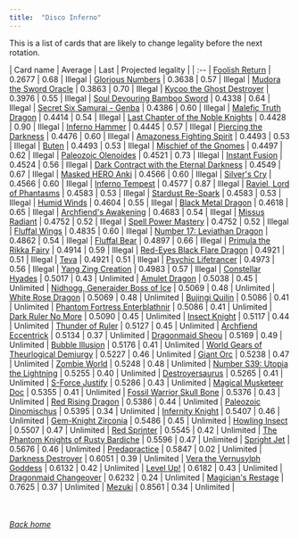 ```yaml
---
title:  "Disco Inferno"
---
```


This is a list of cards that are likely to change legality before the next rotation.

| Card name | Average | Last | Projected legality |
| :-- |
[Foolish Return](https://db.ygoprodeck.com/card/?search=Foolish%20Return) | 0.2677 | 0.68 | Illegal |
[Glorious Numbers](https://db.ygoprodeck.com/card/?search=Glorious%20Numbers) | 0.3638 | 0.57 | Illegal |
[Mudora the Sword Oracle](https://db.ygoprodeck.com/card/?search=Mudora%20the%20Sword%20Oracle) | 0.3863 | 0.70 | Illegal |
[Kycoo the Ghost Destroyer](https://db.ygoprodeck.com/card/?search=Kycoo%20the%20Ghost%20Destroyer) | 0.3976 | 0.55 | Illegal |
[Soul Devouring Bamboo Sword](https://db.ygoprodeck.com/card/?search=Soul%20Devouring%20Bamboo%20Sword) | 0.4338 | 0.64 | Illegal |
[Secret Six Samurai - Genba](https://db.ygoprodeck.com/card/?search=Secret%20Six%20Samurai%20-%20Genba) | 0.4386 | 0.60 | Illegal |
[Malefic Truth Dragon](https://db.ygoprodeck.com/card/?search=Malefic%20Truth%20Dragon) | 0.4414 | 0.54 | Illegal |
[Last Chapter of the Noble Knights](https://db.ygoprodeck.com/card/?search=Last%20Chapter%20of%20the%20Noble%20Knights) | 0.4428 | 0.90 | Illegal |
[Inferno Hammer](https://db.ygoprodeck.com/card/?search=Inferno%20Hammer) | 0.4445 | 0.57 | Illegal |
[Piercing the Darkness](https://db.ygoprodeck.com/card/?search=Piercing%20the%20Darkness) | 0.4476 | 0.60 | Illegal |
[Amazoness Fighting Spirit](https://db.ygoprodeck.com/card/?search=Amazoness%20Fighting%20Spirit) | 0.4493 | 0.53 | Illegal |
[Buten](https://db.ygoprodeck.com/card/?search=Buten) | 0.4493 | 0.53 | Illegal |
[Mischief of the Gnomes](https://db.ygoprodeck.com/card/?search=Mischief%20of%20the%20Gnomes) | 0.4497 | 0.62 | Illegal |
[Paleozoic Olenoides](https://db.ygoprodeck.com/card/?search=Paleozoic%20Olenoides) | 0.4521 | 0.73 | Illegal |
[Instant Fusion](https://db.ygoprodeck.com/card/?search=Instant%20Fusion) | 0.4524 | 0.56 | Illegal |
[Dark Contract with the Eternal Darkness](https://db.ygoprodeck.com/card/?search=Dark%20Contract%20with%20the%20Eternal%20Darkness) | 0.4549 | 0.67 | Illegal |
[Masked HERO Anki](https://db.ygoprodeck.com/card/?search=Masked%20HERO%20Anki) | 0.4566 | 0.60 | Illegal |
[Silver's Cry](https://db.ygoprodeck.com/card/?search=Silver's%20Cry) | 0.4566 | 0.60 | Illegal |
[Inferno Tempest](https://db.ygoprodeck.com/card/?search=Inferno%20Tempest) | 0.4577 | 0.87 | Illegal |
[Raviel, Lord of Phantasms](https://db.ygoprodeck.com/card/?search=Raviel,%20Lord%20of%20Phantasms) | 0.4583 | 0.53 | Illegal |
[Stardust Re-Spark](https://db.ygoprodeck.com/card/?search=Stardust%20Re-Spark) | 0.4583 | 0.53 | Illegal |
[Humid Winds](https://db.ygoprodeck.com/card/?search=Humid%20Winds) | 0.4604 | 0.55 | Illegal |
[Black Metal Dragon](https://db.ygoprodeck.com/card/?search=Black%20Metal%20Dragon) | 0.4618 | 0.65 | Illegal |
[Archfiend's Awakening](https://db.ygoprodeck.com/card/?search=Archfiend's%20Awakening) | 0.4683 | 0.54 | Illegal |
[Missus Radiant](https://db.ygoprodeck.com/card/?search=Missus%20Radiant) | 0.4752 | 0.52 | Illegal |
[Spell Power Mastery](https://db.ygoprodeck.com/card/?search=Spell%20Power%20Mastery) | 0.4752 | 0.52 | Illegal |
[Fluffal Wings](https://db.ygoprodeck.com/card/?search=Fluffal%20Wings) | 0.4835 | 0.60 | Illegal |
[Number 17: Leviathan Dragon](https://db.ygoprodeck.com/card/?search=Number%2017:%20Leviathan%20Dragon) | 0.4862 | 0.54 | Illegal |
[Fluffal Bear](https://db.ygoprodeck.com/card/?search=Fluffal%20Bear) | 0.4897 | 0.66 | Illegal |
[Primula the Rikka Fairy](https://db.ygoprodeck.com/card/?search=Primula%20the%20Rikka%20Fairy) | 0.4914 | 0.59 | Illegal |
[Red-Eyes Black Flare Dragon](https://db.ygoprodeck.com/card/?search=Red-Eyes%20Black%20Flare%20Dragon) | 0.4921 | 0.51 | Illegal |
[Teva](https://db.ygoprodeck.com/card/?search=Teva) | 0.4921 | 0.51 | Illegal |
[Psychic Lifetrancer](https://db.ygoprodeck.com/card/?search=Psychic%20Lifetrancer) | 0.4973 | 0.56 | Illegal |
[Yang Zing Creation](https://db.ygoprodeck.com/card/?search=Yang%20Zing%20Creation) | 0.4983 | 0.57 | Illegal |
[Constellar Hyades](https://db.ygoprodeck.com/card/?search=Constellar%20Hyades) | 0.5017 | 0.43 | Unlimited |
[Amulet Dragon](https://db.ygoprodeck.com/card/?search=Amulet%20Dragon) | 0.5038 | 0.45 | Unlimited |
[Nidhogg, Generaider Boss of Ice](https://db.ygoprodeck.com/card/?search=Nidhogg,%20Generaider%20Boss%20of%20Ice) | 0.5069 | 0.48 | Unlimited |
[White Rose Dragon](https://db.ygoprodeck.com/card/?search=White%20Rose%20Dragon) | 0.5069 | 0.48 | Unlimited |
[Bujingi Quilin](https://db.ygoprodeck.com/card/?search=Bujingi%20Quilin) | 0.5086 | 0.41 | Unlimited |
[Phantom Fortress Enterblathnir](https://db.ygoprodeck.com/card/?search=Phantom%20Fortress%20Enterblathnir) | 0.5086 | 0.41 | Unlimited |
[Dark Ruler No More](https://db.ygoprodeck.com/card/?search=Dark%20Ruler%20No%20More) | 0.5090 | 0.45 | Unlimited |
[Insect Knight](https://db.ygoprodeck.com/card/?search=Insect%20Knight) | 0.5117 | 0.44 | Unlimited |
[Thunder of Ruler](https://db.ygoprodeck.com/card/?search=Thunder%20of%20Ruler) | 0.5127 | 0.45 | Unlimited |
[Archfiend Eccentrick](https://db.ygoprodeck.com/card/?search=Archfiend%20Eccentrick) | 0.5134 | 0.37 | Unlimited |
[Dragonmaid Sheou](https://db.ygoprodeck.com/card/?search=Dragonmaid%20Sheou) | 0.5169 | 0.49 | Unlimited |
[Bubble Illusion](https://db.ygoprodeck.com/card/?search=Bubble%20Illusion) | 0.5176 | 0.41 | Unlimited |
[World Gears of Theurlogical Demiurgy](https://db.ygoprodeck.com/card/?search=World%20Gears%20of%20Theurlogical%20Demiurgy) | 0.5227 | 0.46 | Unlimited |
[Giant Orc](https://db.ygoprodeck.com/card/?search=Giant%20Orc) | 0.5238 | 0.47 | Unlimited |
[Zombie World](https://db.ygoprodeck.com/card/?search=Zombie%20World) | 0.5248 | 0.48 | Unlimited |
[Number S39: Utopia the Lightning](https://db.ygoprodeck.com/card/?search=Number%20S39:%20Utopia%20the%20Lightning) | 0.5255 | 0.40 | Unlimited |
[Destroyersaurus](https://db.ygoprodeck.com/card/?search=Destroyersaurus) | 0.5265 | 0.41 | Unlimited |
[S-Force Justify](https://db.ygoprodeck.com/card/?search=S-Force%20Justify) | 0.5286 | 0.43 | Unlimited |
[Magical Musketeer Doc](https://db.ygoprodeck.com/card/?search=Magical%20Musketeer%20Doc) | 0.5355 | 0.41 | Unlimited |
[Fossil Warrior Skull Bone](https://db.ygoprodeck.com/card/?search=Fossil%20Warrior%20Skull%20Bone) | 0.5376 | 0.43 | Unlimited |
[Red Rising Dragon](https://db.ygoprodeck.com/card/?search=Red%20Rising%20Dragon) | 0.5386 | 0.44 | Unlimited |
[Paleozoic Dinomischus](https://db.ygoprodeck.com/card/?search=Paleozoic%20Dinomischus) | 0.5395 | 0.34 | Unlimited |
[Infernity Knight](https://db.ygoprodeck.com/card/?search=Infernity%20Knight) | 0.5407 | 0.46 | Unlimited |
[Gem-Knight Zirconia](https://db.ygoprodeck.com/card/?search=Gem-Knight%20Zirconia) | 0.5486 | 0.45 | Unlimited |
[Howling Insect](https://db.ygoprodeck.com/card/?search=Howling%20Insect) | 0.5507 | 0.47 | Unlimited |
[Red Sprinter](https://db.ygoprodeck.com/card/?search=Red%20Sprinter) | 0.5545 | 0.42 | Unlimited |
[The Phantom Knights of Rusty Bardiche](https://db.ygoprodeck.com/card/?search=The%20Phantom%20Knights%20of%20Rusty%20Bardiche) | 0.5596 | 0.47 | Unlimited |
[Spright Jet](https://db.ygoprodeck.com/card/?search=Spright%20Jet) | 0.5676 | 0.46 | Unlimited |
[Predapractice](https://db.ygoprodeck.com/card/?search=Predapractice) | 0.5847 | 0.02 | Unlimited |
[Darkness Destroyer](https://db.ygoprodeck.com/card/?search=Darkness%20Destroyer) | 0.6051 | 0.39 | Unlimited |
[Vera the Vernusylph Goddess](https://db.ygoprodeck.com/card/?search=Vera%20the%20Vernusylph%20Goddess) | 0.6132 | 0.42 | Unlimited |
[Level Up!](https://db.ygoprodeck.com/card/?search=Level%20Up!) | 0.6182 | 0.43 | Unlimited |
[Dragonmaid Changeover](https://db.ygoprodeck.com/card/?search=Dragonmaid%20Changeover) | 0.6232 | 0.24 | Unlimited |
[Magician's Restage](https://db.ygoprodeck.com/card/?search=Magician's%20Restage) | 0.7625 | 0.37 | Unlimited |
[Mezuki](https://db.ygoprodeck.com/card/?search=Mezuki) | 0.8561 | 0.34 | Unlimited |

<br>

###### [Back home](index)